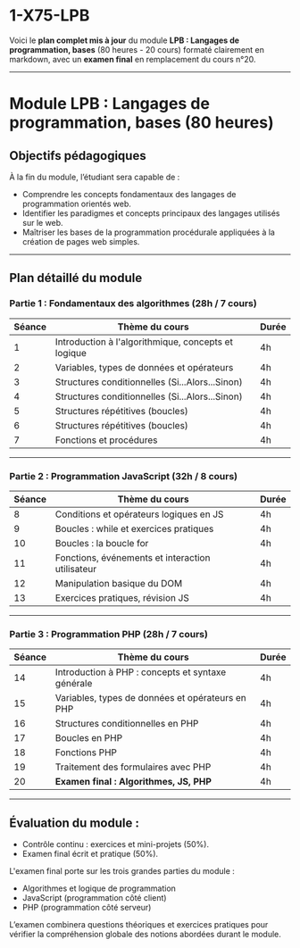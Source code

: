 # 1-X75-LPB


Voici le **plan complet mis à jour** du module **LPB : Langages de programmation, bases** (80 heures - 20 cours) formaté clairement en markdown, avec un **examen final** en remplacement du cours n°20.

---

# Module LPB : Langages de programmation, bases (80 heures)

## Objectifs pédagogiques

À la fin du module, l’étudiant sera capable de :

- Comprendre les concepts fondamentaux des langages de programmation orientés web.
- Identifier les paradigmes et concepts principaux des langages utilisés sur le web.
- Maîtriser les bases de la programmation procédurale appliquées à la création de pages web simples.

---

## Plan détaillé du module

### Partie 1 : Fondamentaux des algorithmes (28h / 7 cours)

| Séance | Thème du cours                        | Durée |
|--------|---------------------------------------|-------|
| 1      | Introduction à l'algorithmique, concepts et logique | 4h    |
| 2      | Variables, types de données et opérateurs | 4h    |
| 3      | Structures conditionnelles (Si...Alors...Sinon) | 4h    |
| 4      | Structures conditionnelles (Si...Alors...Sinon) | 4h    |
| 5      | Structures répétitives (boucles)      | 4h    |
| 6      | Structures répétitives (boucles)      | 4h    |
| 7      | Fonctions et procédures               | 4h    |

---

### Partie 2 : Programmation JavaScript (32h / 8 cours)

| Séance | Thème du cours                         | Durée |
|--------|----------------------------------------|-------|
| 8      | Conditions et opérateurs logiques en JS| 4h    |
| 9     | Boucles : while et exercices pratiques | 4h    |
| 10      | Boucles : la boucle for                | 4h    |
| 11     | Fonctions, événements et interaction utilisateur | 4h    |
| 12     | Manipulation basique du DOM            | 4h    |
| 13     | Exercices pratiques, révision JS       | 4h    |

---

### Partie 3 : Programmation PHP (28h / 7 cours)

| Séance | Thème du cours                         | Durée |
|--------|----------------------------------------|-------|
| 14     | Introduction à PHP : concepts et syntaxe générale | 4h    |
| 15     | Variables, types de données et opérateurs en PHP | 4h    |
| 16     | Structures conditionnelles en PHP      | 4h    |
| 17     | Boucles en PHP                         | 4h    |
| 18     | Fonctions PHP                          | 4h    |
| 19     | Traitement des formulaires avec PHP    | 4h    |
| 20     | **Examen final : Algorithmes, JS, PHP**| 4h    |

---

## Évaluation du module :

- Contrôle continu : exercices et mini-projets (50%).
- Examen final écrit et pratique (50%).

L'examen final porte sur les trois grandes parties du module :

- Algorithmes et logique de programmation
- JavaScript (programmation côté client)
- PHP (programmation côté serveur)

L’examen combinera questions théoriques et exercices pratiques pour vérifier la compréhension globale des notions abordées durant le module.